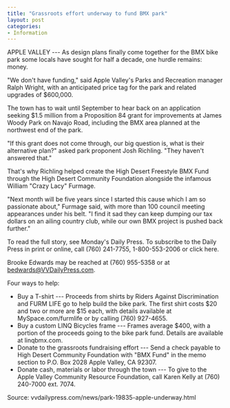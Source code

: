 ```yaml
---
title: "Grassroots effort underway to fund BMX park"
layout: post
categories:
- Information
---
```


APPLE VALLEY --- As design plans finally come together for the BMX bike park some locals have sought for half a decade, one hurdle remains: money.

"We don't have funding," said Apple Valley's Parks and Recreation manager Ralph Wright, with an anticipated price tag for the park and related upgrades of $600,000.

The town has to wait until September to hear back on an application seeking $1.5 million from a Proposition 84 grant for improvements at James Woody Park on Navajo Road, including the BMX area planned at the northwest end of the park.

"If this grant does not come through, our big question is, what is their alternative plan?" asked park proponent Josh Richling. "They haven't answered that."

That's why Richling helped create the High Desert Freestyle BMX Fund through the High Desert Community Foundation alongside the infamous William "Crazy Lacy" Furmage.

"Next month will be five years since I started this cause which I am so passionate about," Furmage said, with more than 100 council meeting appearances under his belt. "I find it sad they can keep dumping our tax dollars on an ailing country club, while our own BMX project is pushed back further."

To read the full story, see Monday's Daily Press. To subscribe to the Daily Press in print or online, call (760) 241-7755, 1-800-553-2006 or click here.

Brooke Edwards may be reached at (760) 955-5358 or at bedwards@VVDailyPress.com.

Four ways to help:

- Buy a T-shirt --- Proceeds from shirts by Riders Against Discrimination and FURM LIFE go to help build the bike park. The first shirt costs $20 and two or more are $15 each, with details available at MySpace.com/furmlife or by calling (760) 927-4655.
- Buy a custom LINQ Bicycles frame --- Frames average $400, with a portion of the proceeds going to the bike park fund. Details are available at linqbmx.com.
- Donate to the grassroots fundraising effort --- Send a check payable to High Desert Community Foundation with "BMX Fund" in the memo section to P.O. Box 2028 Apple Valley, CA 92307.
- Donate cash, materials or labor through the town --- To give to the Apple Valley Community Resource Foundation, call Karen Kelly at (760) 240-7000 ext. 7074.

Source: vvdailypress.com/news/park-19835-apple-underway.html
